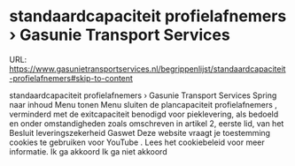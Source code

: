 # standaardcapaciteit profielafnemers › Gasunie Transport Services

URL: https://www.gasunietransportservices.nl/begrippenlijst/standaardcapaciteit-profielafnemers#skip-to-content

standaardcapaciteit profielafnemers › Gasunie Transport Services
Spring naar inhoud
Menu tonen
Menu sluiten
de
plancapaciteit profielafnemers
, verminderd met de
exitcapaciteit
benodigd voor pieklevering, als bedoeld en onder omstandigheden zoals omschreven in artikel 2, eerste lid, van het Besluit leveringszekerheid Gaswet
Deze website vraagt je toestemming cookies te gebruiken voor
YouTube
. Lees het
cookiebeleid
voor meer informatie.
Ik ga akkoord
Ik ga niet akkoord